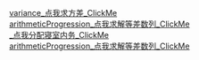 <a href="https://txmorningstar.github.io/myProject/variance.html">variance_点我求方差_ClickMe</a><br/>
<a href="https://txmorningstar.github.io/myProject/arithmeticProgression.html">arithmeticProgression_点我求解等差数列_ClickMe</a><br/>
<a href="https://txmorningstar.github.io/myProject/arithmeticProgression.html">_点我分配寝室内务_ClickMe</a><br/>
<a href="https://txmorningstar.github.io/myProject/arithmeticProgression.html">arithmeticProgression_点我求解等差数列_ClickMe</a><br/>
